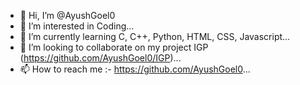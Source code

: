 - 👋 Hi, I’m @AyushGoel0
- 👀 I’m interested in Coding...
- 🌱 I’m currently learning C, C++, Python, HTML, CSS, Javascript...
- 💞️ I’m looking to collaborate on my project IGP (https://github.com/AyushGoel0/IGP)...
- 📫 How to reach me :- https://github.com/AyushGoel0...

<!---
AyushGoel0/AyushGoel0 is a ✨ special ✨ repository because its `README.md` (this file) appears on your GitHub profile.
You can click the Preview link to take a look at your changes.
--->
